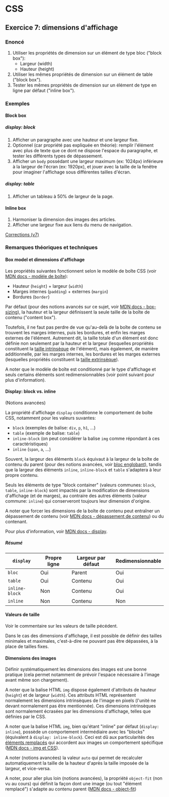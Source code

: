 # CSS

## Exercice 7: dimensions d'affichage

### Enoncé

 1. Utiliser les propriétés de dimension sur un élément de type bloc ("block box"):
    - Largeur (width)
    - Hauteur (height)
 2. Utiliser les mêmes propriétés de dimension sur un élément de table ("block box").
 3. Tester les mêmes propriétés de dimension sur un élément de type en ligne par défaut ("inline box").

### Exemples

#### Block box

##### display: block
 1. Afficher un paragraphe avec une hauteur et une largeur fixe.
 2. Optionnel (car propriété pas expliquée en théorie): remplir l'élément avec plus de texte que ce dont ne dispose l'espace du paragraphe, et tester les différents types de dépassement.
 3. Afficher un `body` possédant une largeur maximum (ex: 1024px) inférieure à la largeur de l'écran (ex: 1920px), et jouer avec la taille de la fenêtre pour imaginer l'affichage sous différentes tailles d'écran.

##### display: table
 1. Afficher un tableau à 50% de largeur de la page.

#### Inline box

 1. Harmoniser la dimension des images des articles.
 2. Afficher une largeur fixe aux liens du menu de navigation.

[Corrections (v7)](./corrections)
 
### Remarques théoriques et techniques

#### Box model et dimensions d'affichage

Les propriétés suivantes fonctionnent selon le modèle de boîte CSS (voir [MDN docs - modèle de boîte](https://developer.mozilla.org/fr/docs/Web/CSS/CSS_Box_Model)):
 - Hauteur (`height`) + largeur (`width`)
 - Marges internes (`padding`) + externes (`margin`)
 - Bordures (`border`)

Par défaut (pour des notions avancés sur ce sujet, voir [MDN docs - box-sizing](https://developer.mozilla.org/fr/docs/Web/CSS/box-sizing)), la hauteur et la largeur définissent la seule taille de la boîte de contenu ("content box"). 

Toutefois, il ne faut pas perdre de vue qu'au-delà de la boîte de contenu se trouvent les marges internes, puis les bordures, et enfin les marges externes de l'élément. Autrement dit, la taille totale d'un élément est donc définie non seulement par la hauteur et la largeur (lesquelles propriétés constituent la [taille intrinsèque](https://developer.mozilla.org/fr/docs/Glossary/Intrinsic_Size) de l'élément), mais également, de manière additionnelle, par les marges internes, les bordures et les marges externes (lesquelles propriétés constituent la [taille extrinsèque](https://developer.mozilla.org/fr/docs/Glossary/Intrinsic_Size)).

A noter que le modèle de boîte est conditionné par le type d'affichage et seuls certains éléments sont redimensionnables (voir point suivant pour plus d'information).

#### Display: block vs. inline

(Notions avancées)

La propriété d'affichage `display` conditionne le comportement de boîte CSS, notamment pour les valeurs suvantes:
 - `block` (exemples de balise: `div`, `p`, `h1`, ...)
 - `table` (exemple de balise: `table`)
 - `inline-block` (on peut considérer la balise `img` comme répondant à ces caractéristiques)
 - `inline` (`span`, `a`, ...)

Souvent, la largeur des éléments `block` équivaut à la largeur de la boîte de contenu du parent (pour des notions avancées, voir [bloc englobant](https://developer.mozilla.org/fr/docs/Web/CSS/Containing_block)), tandis que la largeur des éléments `inline`, `inline-block` et `table` s'adaptera à leur propre contenu.

Seuls les éléments de type "block container" (valeurs communes: `block`, `table`, `inline-block`) sont impactés par la modification de dimensions d'affichage (et de marges), au contraire des autres éléments (valeur commune: `inline`) qui conserveront toujours leur dimension d'origine.

A noter que forcer les dimensions de la boîte de contenu peut entraîner un dépassement de contenu (voir [MDN docs - dépassement de contenu](https://developer.mozilla.org/fr/docs/Learn/CSS/Building_blocks/Overflowing_content)) ou du contenant.

Pour plus d'information, voir [MDN docs - display](https://developer.mozilla.org/fr/docs/Web/CSS/display).

##### Résumé

| `display`      | Propre ligne | Largeur par défaut | Redimensionnable |
|----------------|--------------|--------------------|------------------|
| `bloc`         | Oui          | Parent             | Oui              |
| `table`        | Oui          | Contenu            | Oui              |
| `inline-block` | Non          | Contenu            | Oui              |
| `inline`       | Non          | Contenu            | Non              |

#### Valeurs de taille

Voir le commentaire sur les valeurs de taille pécédent.

Dans le cas des dimensions d'affichage, il est possible de définir des tailles minimales et maximales, c'est-à-dire ne pouvant pas être dépassées, à la place de tailles fixes.

#### Dimensions des images

Définir systématiquement les dimensions des images est une bonne pratique (cela permet notamment de prévoir l'espace nécessaire à l'image avant même son chargement).

A noter que la balise HTML `img` dispose également d'attributs de hauteur (`height`) et de largeur (`width`). Ces attributs HTML représentent normalement les dimensions intrinsèques de l'image en pixels (l'unité ne devant normalement pas être mentionnée). Ces dimensions intrinsèques sont normalement écrasées par les dimensions d'affichage, telles que définies par le CSS.

A noter que la balise HTML `img`, bien qu'étant "inline" par défaut (`display: inline`), possède un comportement intermédiaire avec les "blocks" (équivalent à `display: inline-block`). Ceci est dû aux particularités des [éléments remplacés](https://developer.mozilla.org/fr/docs/Web/CSS/Replaced_element) qui accordent aux images un comportement spécifique ([MDN docs - img et CSS](https://developer.mozilla.org/fr/docs/Web/HTML/Element/Img#mettre_en_forme_avec_css)).

A noter (notions avancées) la valeur `auto` qui permet de recalculer automatiquement la taille de la hauteur d'après la taille imposée de la largeur, et vice-versa.

A noter, pour aller plus loin (notions avancées), la propriété `object-fit` (non vu au cours) qui définit la façon dont une image (ou tout "élément remplacé") s'adapte au contenu parent ([MDN docs - object-fit](https://developer.mozilla.org/fr/docs/Web/CSS/object-fit))
